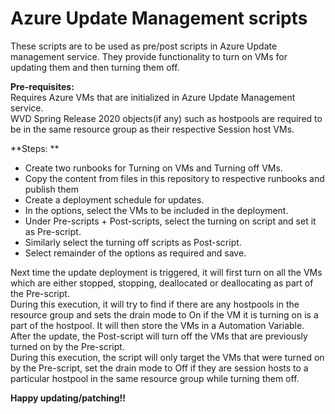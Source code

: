 # Azure Update Management scripts
 These scripts are to be used as pre/post scripts in Azure Update management service. They provide functionality to turn on VMs for updating them and then turning them off.

**Pre-requisites:**<br>
Requires Azure VMs that are initialized in Azure Update Management service.<br>
WVD Spring Release 2020 objects(if any) such as hostpools are required to be in the same resource group as their respective Session host VMs.

**Steps: **<br>

 * Create two runbooks for Turning on VMs and Turning off VMs.
 * Copy the content from files in this repository to respective runbooks and publish them
 * Create a deployment schedule for updates.
 * In the options, select the VMs to be included in the deployment.
 * Under Pre-scripts + Post-scripts, select the turning on script and set it as Pre-script.
 * Similarly select the turning off scripts as Post-script.
 * Select remainder of the options as required and save.

<p>Next time the update deployment is triggered, it will first turn on all the VMs which are either stopped, stopping, deallocated or deallocating as part of the Pre-script.<br>
During this execution, it will try to find if there are any hostpools in the resource group and sets the drain mode to On if the VM it is turning on is a part of the hostpool. It will then store the VMs in a Automation Variable.<br>
After the update, the Post-script will turn off the VMs that are previously turned on by the Pre-script.<br>
During this execution, the script will only target the VMs that were turned on by the Pre-script, set the drain mode to Off if they are session hosts to a particular hostpool in the same resource group while turning them off.<br> </P>

**Happy updating/patching!!**